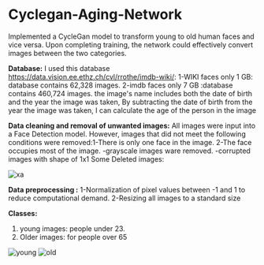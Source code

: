 # Cyclegan-Aging-Network
Implemented a CycleGan model to transform young to old human faces and vice versa. Upon completing training, the network could effectively convert images between the two categories.

**Database:**
I used this database https://data.vision.ee.ethz.ch/cvl/rrothe/imdb-wiki/:
  1-WIKI faces only 1 GB: database contains 62,328 images. 
  2-imdb faces only 7 GB :database contains 460,724 images.
the image's name includes both the date of birth and the year the image was taken, By subtracting the date of birth from the year the image was taken, I can calculate the age of the person in the image

**Data cleaning and removal of unwanted images:**
All images were input into a Face Detection model. However, images that did not meet the following conditions were removed:1-There is only one face in the image. 2-The face occupies most of the image.
-grayscale images ware removed.
-corrupted images with shape of 1x1
Some Deleted images:

![xa](https://user-images.githubusercontent.com/57813196/212475127-a4a25cb3-06e4-4080-977a-34ecbf8efe9c.PNG)

**Data preprocessing :**
1-Normalization of pixel values between -1 and 1 to reduce computational demand.
2-Resizing all images to a standard size

**Classes:**
1. young images: people under 23.
2. Older images: for people over 65

![young](https://user-images.githubusercontent.com/57813196/212475255-cd489767-daab-4b18-9a2b-0321a9a50094.png)
![old](https://user-images.githubusercontent.com/57813196/212475257-a7ca7283-4ba1-494c-a550-f8f5a1b16319.png)
